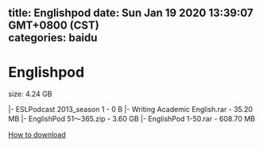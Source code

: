 
title: Englishpod
date: Sun Jan 19 2020 13:39:07 GMT+0800 (CST)    
categories: baidu
---

# Englishpod
size: 4.24 GB
 
 
|- ESLPodcast  2013_season 1 - 0 B
|- Writing Academic English.rar - 35.20 MB
|- EnglishPod 51～365.zip - 3.60 GB
|- EnglishPod 1-50.rar - 608.70 MB

[How to download](https://bpcam.bemobtrk.com/go/2ceec3aa-1ca2-46d6-b9ff-aaa5c184517c?jno=1454)